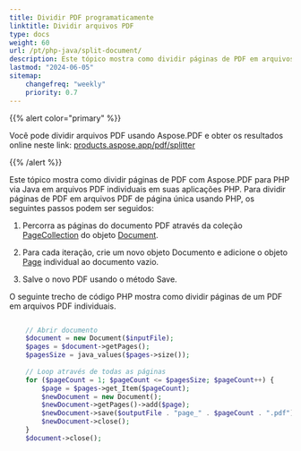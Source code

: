 ```yaml
---
title: Dividir PDF programaticamente
linktitle: Dividir arquivos PDF
type: docs
weight: 60
url: /pt/php-java/split-document/
description: Este tópico mostra como dividir páginas de PDF em arquivos PDF individuais em suas aplicações PHP.
lastmod: "2024-06-05"
sitemap:
    changefreq: "weekly"
    priority: 0.7
---
```


{{% alert color="primary" %}}

Você pode dividir arquivos PDF usando Aspose.PDF e obter os resultados online neste link: [products.aspose.app/pdf/splitter](https://products.aspose.app/pdf/splitter)

{{% /alert %}}

Este tópico mostra como dividir páginas de PDF com Aspose.PDF para PHP via Java em arquivos PDF individuais em suas aplicações PHP. Para dividir páginas de PDF em arquivos PDF de página única usando PHP, os seguintes passos podem ser seguidos:

1. Percorra as páginas do documento PDF através da coleção [PageCollection](https://reference.aspose.com/pdf/java/com.aspose.pdf.class-use/pagecollection) do objeto [Document](https://reference.aspose.com/pdf/java/com.aspose.pdf/Document).

1. Para cada iteração, crie um novo objeto Documento e adicione o objeto [Page](https://reference.aspose.com/pdf/java/com.aspose.pdf/Page) individual ao documento vazio.
1. Salve o novo PDF usando o método Save.

O seguinte trecho de código PHP mostra como dividir páginas de um PDF em arquivos PDF individuais.

```php

    // Abrir documento
    $document = new Document($inputFile);
    $pages = $document->getPages();
    $pagesSize = java_values($pages->size());
       
    // Loop através de todas as páginas
    for ($pageCount = 1; $pageCount <= $pagesSize; $pageCount++) {
        $page = $pages->get_Item($pageCount);
        $newDocument = new Document();
        $newDocument->getPages()->add($page);
        $newDocument->save($outputFile . "page_" . $pageCount . ".pdf");
        $newDocument->close();
    }
    $document->close();
```
